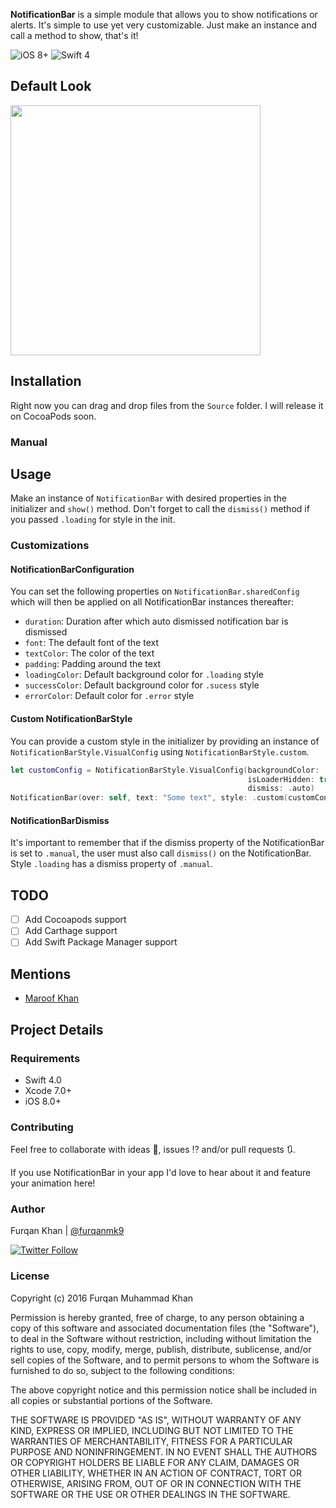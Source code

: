 **NotificationBar** is a simple module that allows you to show notifications or alerts. It's simple to use yet very customizable. Just make an instance and call a method to show, that's it!

![iOS 8+](https://img.shields.io/badge/iOS-8%2B-blue.svg?style=flat)
![Swift 4](https://img.shields.io/badge/Swift-4-orange.svg?style=flat)

## Default Look

<image src="https://media.giphy.com/media/9PgwWOfOHReECsYz29/giphy.gif" width="400"/>

## Installation
Right now you can drag and drop files from the `Source` folder. I will release it on CocoaPods soon.

### Manual

## Usage

Make an instance of `NotificationBar` with desired properties in the initializer and `show()` method. Don't forget to call the `dismiss()` method if you passed `.loading` for style in the init.

### Customizations

#### NotificationBarConfiguration

You can set the following properties on `NotificationBar.sharedConfig` which will then be applied on all NotificationBar instances thereafter:

- `duration`: Duration after which auto dismissed notification bar is dismissed
- `font`: The default font of the text
- `textColor`: The color of the text
- `padding`: Padding around the text
- `loadingColor`: Default background color for `.loading` style
- `successColor`: Default background color for `.sucess` style
- `errorColor`: Default color for `.error` style

#### Custom NotificationBarStyle

You can provide a custom style in the initializer by providing an instance of `NotificationBarStyle.VisualConfig` using `NotificationBarStyle.custom`.

```swift
let customConfig = NotificationBarStyle.VisualConfig(backgroundColor: .gray,
                                                     isLoaderHidden: true,
                                                     dismiss: .auto)
NotificationBar(over: self, text: "Some text", style: .custom(customConfig))
```

#### NotificationBarDismiss

It's important to remember that if the dismiss property of the NotificationBar is set to `.manual`, the user must also call `dismiss()` on the NotificationBar. Style `.loading` has a dismiss property of `.manual`.

## TODO

- [ ] Add Cocoapods support
- [ ] Add Carthage support
- [ ] Add Swift Package Manager support

## Mentions

- [Maroof Khan](https://github.com/maroofkhan)

## Project Details

### Requirements
* Swift 4.0
* Xcode 7.0+
* iOS 8.0+

### Contributing
Feel free to collaborate with ideas 💭, issues ⁉️ and/or pull requests 🔃.

If you use NotificationBar in your app I'd love to hear about it and feature your animation here!

### Author

Furqan Khan | [@furqanmk9](https://twitter.com/furqanmk9)


[![Twitter Follow](https://img.shields.io/twitter/follow/furqanmk9.svg?style=social)](https://twitter.com/furqanmk9)

### License

 Copyright (c) 2016 Furqan Muhammad Khan <furqanmk9>

 Permission is hereby granted, free of charge, to any person obtaining a copy
 of this software and associated documentation files (the "Software"), to deal
 in the Software without restriction, including without limitation the rights
 to use, copy, modify, merge, publish, distribute, sublicense, and/or sell
 copies of the Software, and to permit persons to whom the Software is
 furnished to do so, subject to the following conditions:

 The above copyright notice and this permission notice shall be included in all
 copies or substantial portions of the Software.

 THE SOFTWARE IS PROVIDED "AS IS", WITHOUT WARRANTY OF ANY KIND, EXPRESS OR
 IMPLIED, INCLUDING BUT NOT LIMITED TO THE WARRANTIES OF MERCHANTABILITY,
 FITNESS FOR A PARTICULAR PURPOSE AND NONINFRINGEMENT. IN NO EVENT SHALL THE
 AUTHORS OR COPYRIGHT HOLDERS BE LIABLE FOR ANY CLAIM, DAMAGES OR OTHER
 LIABILITY, WHETHER IN AN ACTION OF CONTRACT, TORT OR OTHERWISE, ARISING FROM,
 OUT OF OR IN CONNECTION WITH THE SOFTWARE OR THE USE OR OTHER DEALINGS IN THE
 SOFTWARE.
